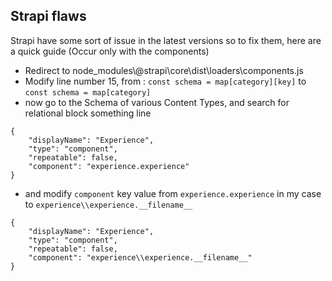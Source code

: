 ## Strapi flaws

Strapi have some sort of issue in the latest versions so to fix them, here are a quick guide (Occur only with the components)

- Redirect to node_modules\\@strapi\core\dist\loaders\components.js
- Modify line number 15, from : `const schema = map[category][key]` to `const schema = map[category]`
- now go to the Schema of various Content Types, and search for relational block something line

```
{
    "displayName": "Experience",
    "type": "component",
    "repeatable": false,
    "component": "experience.experience"
}
```

- and modify `component` key value from `experience.experience` in my case to `experience\\experience.__filename__`

```
{
    "displayName": "Experience",
    "type": "component",
    "repeatable": false,
    "component": "experience\\experience.__filename__"
}
```
